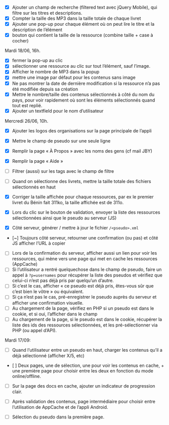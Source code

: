 - [x] Ajouter un champ de recherche (filtered text avec jQuery Mobile), qui filtre
      sur les titres et descriptions.
- [x] Compter la taille des MP3 dans la taille totale de chaque livret
- [x] Ajouter une pop-up pour chaque élément où on peut lire le titre et la
      description de l’élément
- [x] bouton qui contient la taille de la ressource (combine taille + case à
      cocher)

Mardi 18/06, 16h.

- [x] fermer la pop-up au clic
- [x] sélectionner une ressource au clic sur tout l’élément, sauf l’image.
- [x] Afficher le nombre de MP3 dans la popup
- [x] mettre une image par défaut pour les contenus sans image
- [x] Ne pas montrer la date de dernière modification si la ressource n’a pas
      été modifiée depuis sa création
- [x] Mettre le nombre/taille des contenus sélectionnés à côté du nom du pays, pour
      voir rapidement où sont les éléments sélectionnés quand tout est replié.
- [x] Ajouter un textfield pour le nom d’utilisateur

Mercredi 26/06, 10h.

- [x] Ajouter les logos des organisations sur la page principale de l’appli
- [x] Mettre le champ de pseudo sur une seule ligne
- [x] Remplir la page « À Propos » avec les noms des gens (cf mail JBY)
- [x] Remplir la page « Aide »
- [ ] Filtrer (aussi) sur les tags avec le champ de filtre
- [ ] Quand on sélectionne des livrets, mettre la taille totale des fichiers
  sélectionnés en haut


- [x] Corriger la taille affichée pour chaque ressources, par ex le premier
  livret du Bénin fait 311ko, la taille affichée est de 311o.
- [x] Lors du clic sur le bouton de validation, envoyer la liste des ressources
  sélectionnées ainsi que le pseudo au serveur (JS)
- [x] Côté serveur, générer / mettre à jour le fichier `/<pseudo>.xml`
- [~] Toujours côté serveur, retourner une confirmation (ou pas) et côté JS
  afficher l’URL à copier
- [ ] Lors de la confirmation du serveur, afficher aussi un lien pour voir les
  ressources, qui mène vers une page qui met en cache les ressources (AppCache)
- [ ] Si l’utilisateur a rentré quelquechose dans le champ de pseudo, faire un
  appel à `?p=usernames` pour récupérer la liste des pseudos et vérifiez que
  celui-ci n’est pas déjà pris par quelqu’un d’autre.
- [ ] Si c’est le cas, afficher « ce pseudo est déjà pris, êtes-vous sûr que
  c’est bien le vôtre » ou équivalent.
- [ ] Si ça n’est pas le cas, pré-enregistrer le pseudo auprès du serveur et
  afficher une confirmation visuelle.
- [ ] Au chargement de la page, vérifiez en PHP si un pseudo est dans le cookie,
  et si oui, l’afficher dans le champ
- [ ] Au chargement de la page, si le pseudo est dans le cookie, récupérer la
  liste des ids des ressources sélectionnées, et les pré-sélectionner via PHP
  (ou appel d’API).

Mardi 17/09:

- [ ] Quand l’utilisateur entre un pseudo en haut, charger les contenus qu’il a
  déjà sélectionné (afficher X/5, etc)
- [ ] Deux pages, une de sélection, une pour voir les contenus en cache, + une
  première page pour choisir entre les deux en fonction du mode online/offline.
- [ ] Sur la page des docs en cache, ajouter un indicateur de progression clair.
- [ ] Après validation des contenus, page intermédiaire pour choisir entre
  l’utilisation de AppCache et de l’appli Android.
- [ ] Sélection du pseudo dans la première page.

